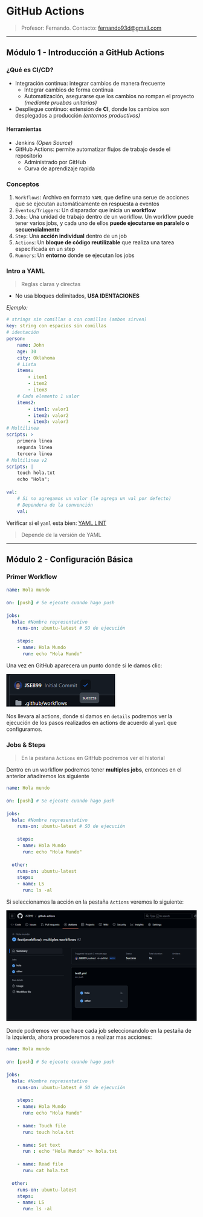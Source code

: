 # GitHub Actions

> Profesor: Fernando. Contacto: fernando93d@gmail.com

---

## Módulo 1 - Introducción a GitHub Actions

### ¿Qué es CI/CD?

- Integración continua: integrar cambios de manera frecuente
  - Integrar cambios de forma continua
  - Automatización, asegurarse que los cambios no rompan el proyecto *(mediante pruebas unitarias)*
- Despliegue continuo: extensión de **CI**, donde los cambios son desplegados a producción *(entornos productivos)*

#### Herramientas 

- Jenkins *(Open Source)*
- GitHub Actions: permite automatizar flujos de trabajo desde el repositorio
  - Administrado por GitHub
  - Curva de aprendizaje rapida

### Conceptos

1. `Workflows`: Archivo en formato `YAML` que define una serue de acciones que se ejecutan automáticamente en respuesta a eventos
2. `Eventos/Triggers`: Un disparador que inicia un **workflow**
3. `Jobs`: Una unidad de trabajo dentro de un workflow. Un workflow puede tener varios jobs, y cada uno de ellos **puede ejecutarse en paralelo o secuencialmente**
4. `Step`: Una **acción individual** dentro de un job
5. `Actions`: Un **bloque de código reutilizable** que realiza una tarea especificada en un step
6. `Runners`: Un **entorno** donde se ejecutan los jobs

### Intro a YAML

> Reglas claras y directas

- No usa bloques delimitados, **USA IDENTACIONES**

*Ejemplo:*

```YAML
# strings sin comillas o con comillas (ambos sirven)
key: string con espacios sin comillas
# identación
person:
    name: John
    age: 30
    city: Oklahoma
    # Lista
    items:
        - item1
        - item2
        - item3
    # Cada elemento 1 valor
    items2:
        - item1: valor1
        - item2: valor2
        - item3: valor3
# Multilinea
scripts: >
    primera linea
    segunda linea
    tercera linea
# Multilinea v2
scripts: |
    touch hola.txt
    echo "Hola";

val:
    # Si no agregamos un valor (le agrega un val por defecto)
    # Dependera de la convención
    val:
```

Verificar si el `yaml` esta bien: [YAML LINT](https://www.yamllint.com/)

> Depende de la versión de YAML

---

## Módulo 2 - Configuración Básica

### Primer Workflow

```yml
name: Hola mundo

on: [push] # Se ejecute cuando hago push

jobs:
  hola: #Nombre representativo
    runs-on: ubuntu-latest # SO de ejecución

    steps:
    - name: Hola Mundo 
      run: echo "Hola Mundo"
```

Una vez en GitHub aparecera un punto donde si le damos clic:

![pending-success](./images/pending-success.png)

Nos llevara al actions, donde si damos en `details` podremos ver la ejecución de los pasos realizados en actions de acuerdo al `yaml` que configuramos.

### Jobs & Steps

> En la pestana `Actions` en GitHub podremos ver el historial

Dentro en un workflow podremos tener **multiples jobs**, entonces en el anterior añadiremos los siguiente

```yml
name: Hola mundo

on: [push] # Se ejecute cuando hago push

jobs:
  hola: #Nombre representativo
    runs-on: ubuntu-latest # SO de ejecución

    steps:
    - name: Hola Mundo 
      run: echo "Hola Mundo"

  other:
    runs-on: ubuntu-latest
    steps:
    - name: LS
      run: ls -al
```

Si seleccionamos la acción en la pestaña `Actions` veremos lo siguiente:

![actions-jobs](./images/jobs.png)

Donde podremos ver que hace cada job seleccionandolo en la pestaña de la izquierda, ahora procederemos a realizar mas acciones:

```yml
name: Hola mundo

on: [push] # Se ejecute cuando hago push

jobs:
  hola: #Nombre representativo
    runs-on: ubuntu-latest # SO de ejecución

    steps:
    - name: Hola Mundo 
      run: echo "Hola Mundo"

    - name: Touch file
      run: touch hola.txt

    - name: Set text
      run : echo "Hola Mundo" >> hola.txt

    - name: Read file
      run: cat hola.txt
  
  other:
    runs-on: ubuntu-latest
    steps:
    - name: LS 
      run: ls -al
```